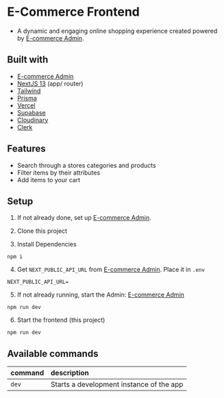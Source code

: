 # E-Commerce Frontend

* A dynamic and engaging online shopping experience created powered by [E-commerce Admin](https://github.com/steezplusplus/ecommerce-admin).

## Built with

* [E-commerce Admin](https://github.com/steezplusplus/ecommerce-admin)
* [NextJS 13](https://nextjs.org/) (app/ router)
* [Tailwind](https://tailwindcss.com/)
* [Prisma](https://www.prisma.io/)
* [Vercel](https://vercel.com/)
* [Supabase](https://supabase.com/)
* [Cloudinary](https://cloudinary.com/)
* [Clerk](https://clerk.com/)

## Features

* Search through a stores categories and products
* Filter items by their attributes
* Add items to your cart

## Setup

1. If not already done, set up [E-commerce Admin](https://github.com/steezplusplus/ecommerce-admin).

2. Clone this project

3. Install Dependencies

```shell
npm i
```

4. Get `NEXT_PUBLIC_API_URL` from [E-commerce Admin](https://github.com/steezplusplus/). Place it in `.env`

```shell
NEXT_PUBLIC_API_URL=
```

5. If not already running, start the Admin: [E-commerce Admin](https://github.com/steezplusplus/)

```shell
npm run dev
```

6. Start the frontend (this project)

```shell
npm run dev
```

## Available commands

| command         | description                              |
| :-------------- | :--------------------------------------- |
| `dev`           | Starts a development instance of the app |